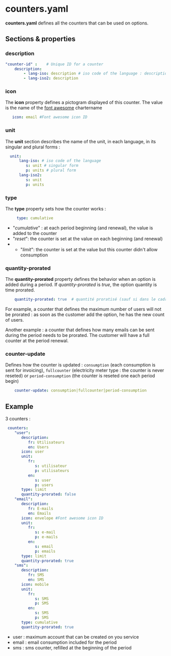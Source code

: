 # counters.yaml

**counters.yaml** defines all the counters that can be used on options.

## Sections & properties

### description

```yaml
"counter-id" :    # Unique ID for a counter
    description:
        - lang-iso: description # iso code of the language : description
        - lang-iso2: description
```

### icon

The **icon** property defines a pictogram displayed of this counter. The value is the name of the [font awesome](http://fontawesome.io/icons/) chartername

```yaml
   icon: email #Font awesome icon ID
```

### unit

The **unit** section describes the name of the unit, in each language, in its singular and plural forms :

```yaml
  unit:
      lang-iso: # iso code of the language
         s: unit # singular form
         p: units # plural form
      lang-iso2:
         s: unit
         p: units
```

### type

The **type** property sets how the counter works :

```yaml
     type: cumulative
```

- "*cumulative*" : at each period beginning (and renewal), the value is added to the counter
- "*reset*": the counter is set at the value on each beginning (and renewal)
- - "*limit*": the counter is set at the value but this counter didn't allow consumption

### quantity-prorated

The **quantity-prorated** property defines the behavior when an option is added during a period. If *quantity-prorated* is *true*, the option quantity is time prorated.

```yaml
    quantity-prorated: true  # quantité proratisé (sauf si dans le cadre d'un oneshot)
```

For example, a counter that defines the maximum number of users will not be prorated : as soon as the customer add the option, he has the new count of users.

Another example : a counter that defines how many emails can be sent during the period needs to be prorated. The customer will have a full counter at the period renewal.

### counter-update

Defines how the counter is updated : `consumption` (each consumption is sent for invoicing), `fullcounter` (electricity meter type : the counter is never reseted) or `period-consumption` (the counter is reseted one each period begin)

```yaml
    counter-update: consumption|fullcounter|period-consumption
```

## Example

3 counters :

```yaml
 counters:
    "user":
       description:
          fr: Utilisateurs
          en: Users
       icon: user
       unit:
          fr:
             s: utilisateur
             p: utilisateurs
          en:
             s: user
             p: users
       type: limit
       quantity-prorated: false
    "email":
       description:
          fr: E-mails
          en: Emails
       icon: envelope #Font awesome icon ID
       unit:
          fr:
             s: e-mail
             p: e-mails
          en:
             s: email
             p: emails
       type: limit
       quantity-prorated: true
    "sms":
       description:
          fr: SMS
          en: SMS
       icon: mobile
       unit:
          fr:
             s: SMS
             p: SMS
          en:
             s: SMS
             p: SMS
       type: cumulative
       quantity-prorated: true
```

- user : maximum account that can be created on you service
- email : email consumption included for the period
- sms : sms counter, refilled at the beginning of the period
